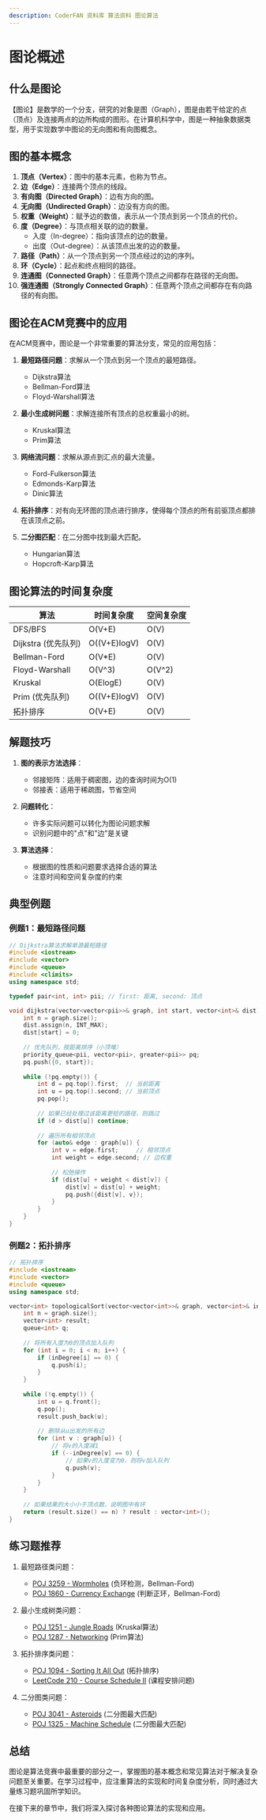 ```yaml
---
description: CoderFAN 资料库 算法资料 图论算法
---
```


# 图论概述

## 什么是图论

【图论】是数学的一个分支，研究的对象是图（Graph），图是由若干给定的点（顶点）及连接两点的边所构成的图形。在计算机科学中，图是一种抽象数据类型，用于实现数学中图论的无向图和有向图概念。

## 图的基本概念

1. **顶点（Vertex）**：图中的基本元素，也称为节点。
2. **边（Edge）**：连接两个顶点的线段。
3. **有向图（Directed Graph）**：边有方向的图。
4. **无向图（Undirected Graph）**：边没有方向的图。
5. **权重（Weight）**：赋予边的数值，表示从一个顶点到另一个顶点的代价。
6. **度（Degree）**：与顶点相关联的边的数量。
   - 入度（In-degree）：指向该顶点的边的数量。
   - 出度（Out-degree）：从该顶点出发的边的数量。
7. **路径（Path）**：从一个顶点到另一个顶点经过的边的序列。
8. **环（Cycle）**：起点和终点相同的路径。
9. **连通图（Connected Graph）**：任意两个顶点之间都存在路径的无向图。
10. **强连通图（Strongly Connected Graph）**：任意两个顶点之间都存在有向路径的有向图。

## 图论在ACM竞赛中的应用

在ACM竞赛中，图论是一个非常重要的算法分支，常见的应用包括：

1. **最短路径问题**：求解从一个顶点到另一个顶点的最短路径。
   - Dijkstra算法
   - Bellman-Ford算法
   - Floyd-Warshall算法

2. **最小生成树问题**：求解连接所有顶点的总权重最小的树。
   - Kruskal算法
   - Prim算法

3. **网络流问题**：求解从源点到汇点的最大流量。
   - Ford-Fulkerson算法
   - Edmonds-Karp算法
   - Dinic算法

4. **拓扑排序**：对有向无环图的顶点进行排序，使得每个顶点的所有前驱顶点都排在该顶点之前。

5. **二分图匹配**：在二分图中找到最大匹配。
   - Hungarian算法
   - Hopcroft-Karp算法

## 图论算法的时间复杂度

| 算法 | 时间复杂度 | 空间复杂度 |
|------|------------|------------|
| DFS/BFS | O(V+E) | O(V) |
| Dijkstra (优先队列) | O((V+E)logV) | O(V) |
| Bellman-Ford | O(V*E) | O(V) |
| Floyd-Warshall | O(V^3) | O(V^2) |
| Kruskal | O(ElogE) | O(V) |
| Prim (优先队列) | O((V+E)logV) | O(V) |
| 拓扑排序 | O(V+E) | O(V) |

## 解题技巧

1. **图的表示方法选择**：
   - 邻接矩阵：适用于稠密图，边的查询时间为O(1)
   - 邻接表：适用于稀疏图，节省空间

2. **问题转化**：
   - 许多实际问题可以转化为图论问题求解
   - 识别问题中的"点"和"边"是关键

3. **算法选择**：
   - 根据图的性质和问题要求选择合适的算法
   - 注意时间和空间复杂度的约束

## 典型例题

### 例题1：最短路径问题
```cpp
// Dijkstra算法求解单源最短路径
#include <iostream>
#include <vector>
#include <queue>
#include <climits>
using namespace std;

typedef pair<int, int> pii; // first: 距离, second: 顶点

void dijkstra(vector<vector<pii>>& graph, int start, vector<int>& dist) {
    int n = graph.size();
    dist.assign(n, INT_MAX);
    dist[start] = 0;
    
    // 优先队列，按距离排序（小顶堆）
    priority_queue<pii, vector<pii>, greater<pii>> pq;
    pq.push({0, start});
    
    while (!pq.empty()) {
        int d = pq.top().first;  // 当前距离
        int u = pq.top().second; // 当前顶点
        pq.pop();
        
        // 如果已经处理过该距离更短的路径，则跳过
        if (d > dist[u]) continue;
        
        // 遍历所有相邻顶点
        for (auto& edge : graph[u]) {
            int v = edge.first;     // 相邻顶点
            int weight = edge.second; // 边权重
            
            // 松弛操作
            if (dist[u] + weight < dist[v]) {
                dist[v] = dist[u] + weight;
                pq.push({dist[v], v});
            }
        }
    }
}
```

### 例题2：拓扑排序
```cpp
// 拓扑排序
#include <iostream>
#include <vector>
#include <queue>
using namespace std;

vector<int> topologicalSort(vector<vector<int>>& graph, vector<int>& inDegree) {
    int n = graph.size();
    vector<int> result;
    queue<int> q;
    
    // 将所有入度为0的顶点加入队列
    for (int i = 0; i < n; i++) {
        if (inDegree[i] == 0) {
            q.push(i);
        }
    }
    
    while (!q.empty()) {
        int u = q.front();
        q.pop();
        result.push_back(u);
        
        // 删除从u出发的所有边
        for (int v : graph[u]) {
            // 将v的入度减1
            if (--inDegree[v] == 0) {
                // 如果v的入度变为0，则将v加入队列
                q.push(v);
            }
        }
    }
    
    // 如果结果的大小小于顶点数，说明图中有环
    return (result.size() == n) ? result : vector<int>();
}
```

## 练习题推荐

1. 最短路径类问题：
   - [POJ 3259 - Wormholes](http://poj.org/problem?id=3259) (负环检测，Bellman-Ford)
   - [POJ 1860 - Currency Exchange](http://poj.org/problem?id=1860) (判断正环，Bellman-Ford)

2. 最小生成树类问题：
   - [POJ 1251 - Jungle Roads](http://poj.org/problem?id=1251) (Kruskal算法)
   - [POJ 1287 - Networking](http://poj.org/problem?id=1287) (Prim算法)

3. 拓扑排序类问题：
   - [POJ 1094 - Sorting It All Out](http://poj.org/problem?id=1094) (拓扑排序)
   - [LeetCode 210 - Course Schedule II](https://leetcode.com/problems/course-schedule-ii/) (课程安排问题)

4. 二分图类问题：
   - [POJ 3041 - Asteroids](http://poj.org/problem?id=3041) (二分图最大匹配)
   - [POJ 1325 - Machine Schedule](http://poj.org/problem?id=1325) (二分图最大匹配)

## 总结

图论是算法竞赛中最重要的部分之一，掌握图的基本概念和常见算法对于解决复杂问题至关重要。在学习过程中，应注重算法的实现和时间复杂度分析，同时通过大量练习题巩固所学知识。

在接下来的章节中，我们将深入探讨各种图论算法的实现和应用。